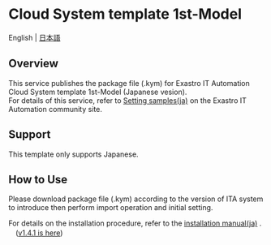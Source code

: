 # Cloud System template 1st-Model

English | [日本語](README.ja.md)

## Overview
This service publishes the package file (.kym) for Exastro IT Automation Cloud System template 1st-Model (Japanese vesion).<br>
For details of this service, refer to [Setting samples(ja)](https://exastro-suite.github.io/it-automation-docs/setting-samples_ja.html) on the Exastro IT Automation community site.

## Support
This template only supports Japanese.

## How to Use
Please download package file (.kym) according to the version of ITA system to introduce then perform import operation and initial setting.

For details on the installation procedure, refer to the [installation manual(ja)](https://exastro-suite.github.io/it-automation-docs/asset/SettingSamples_ja/cloud-system-template-1st-aws-install_ja.pdf) . 　([v1.4.1 is here](https://github.com/exastro-suite/it-automation-docs/tree/v1.4.0/asset/SettingSamples_ja))
